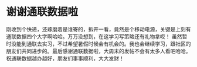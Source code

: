 # 谢谢通联数据啦

刚收到个快递，还琢磨着是谁寄的，拆开一看，竟然是个移动电源，关键是上刻有通联数据四个大字啊哈哈。万万没想到，在这学习写策略还有礼物拿哎！
虽然暂时没能到通联去实习，不过希望暑假时候会有机会的。我也会继续学习，跟社区的朋友们共同进步的。最后感谢通联数据啦，大周末的发帖不会有太多人看吧哈哈。
祝通联数据越办越好，朋友们事事顺利，大大发财！
